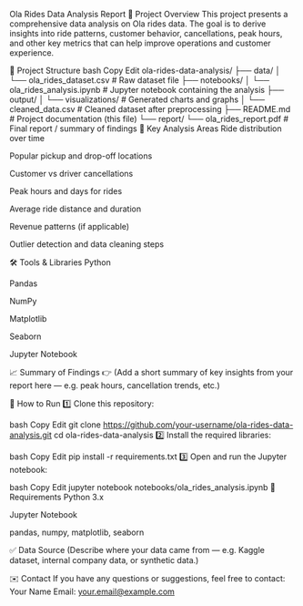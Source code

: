 Ola Rides Data Analysis Report
📌 Project Overview
This project presents a comprehensive data analysis on Ola rides data. The goal is to derive insights into ride patterns, customer behavior, cancellations, peak hours, and other key metrics that can help improve operations and customer experience.

📂 Project Structure
bash
Copy
Edit
ola-rides-data-analysis/
├── data/
│   └── ola_rides_dataset.csv       # Raw dataset file
├── notebooks/
│   └── ola_rides_analysis.ipynb    # Jupyter notebook containing the analysis
├── output/
│   └── visualizations/             # Generated charts and graphs
│   └── cleaned_data.csv            # Cleaned dataset after preprocessing
├── README.md                       # Project documentation (this file)
└── report/
    └── ola_rides_report.pdf        # Final report / summary of findings
🔑 Key Analysis Areas
Ride distribution over time

Popular pickup and drop-off locations

Customer vs driver cancellations

Peak hours and days for rides

Average ride distance and duration

Revenue patterns (if applicable)

Outlier detection and data cleaning steps

🛠 Tools & Libraries
Python

Pandas

NumPy

Matplotlib

Seaborn

Jupyter Notebook

📈 Summary of Findings
👉 (Add a short summary of key insights from your report here — e.g. peak hours, cancellation trends, etc.)

🚀 How to Run
1️⃣ Clone this repository:

bash
Copy
Edit
git clone https://github.com/your-username/ola-rides-data-analysis.git
cd ola-rides-data-analysis
2️⃣ Install the required libraries:

bash
Copy
Edit
pip install -r requirements.txt
3️⃣ Open and run the Jupyter notebook:

bash
Copy
Edit
jupyter notebook notebooks/ola_rides_analysis.ipynb
📌 Requirements
Python 3.x

Jupyter Notebook

pandas, numpy, matplotlib, seaborn

✅ Data Source
(Describe where your data came from — e.g. Kaggle dataset, internal company data, or synthetic data.)

✉️ Contact
If you have any questions or suggestions, feel free to contact:
Your Name
Email: your.email@example.com
